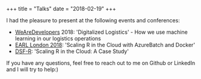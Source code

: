 +++
title = "Talks"
date = "2018-02-19"
+++

I had the pleasure to present at the following events and conferences:

- [WeAreDevelopers](www.wearedevelopers.com) 2018: 'Digitalized Logistics' - How we use machine learning in our logistics operations
- [EARL London 2018](www.earlconf.com): 'Scaling R in the Cloud with AzureBatch and Docker'
- [DSF-R](dsf.academy/conference): 'Scaling R in the Cloud: A Case Study' 

If you have any questions, feel free to reach out to me on Github or LinkedIn and I will try to help:)





